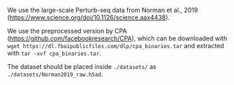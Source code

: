 We use the large-scale Perturb-seq data from Norman et al., 2019 (https://www.science.org/doi/10.1126/science.aax4438).

We use the preprocessed version by CPA (https://github.com/facebookresearch/CPA), which can be downloaded with `wget https://dl.fbaipublicfiles.com/dlp/cpa_binaries.tar` and extracted with `tar -xvf cpa_binaries.tar`.

The dataset should be placed inside `./datasets/` as `./datasets/Norman2019_raw.h5ad`.